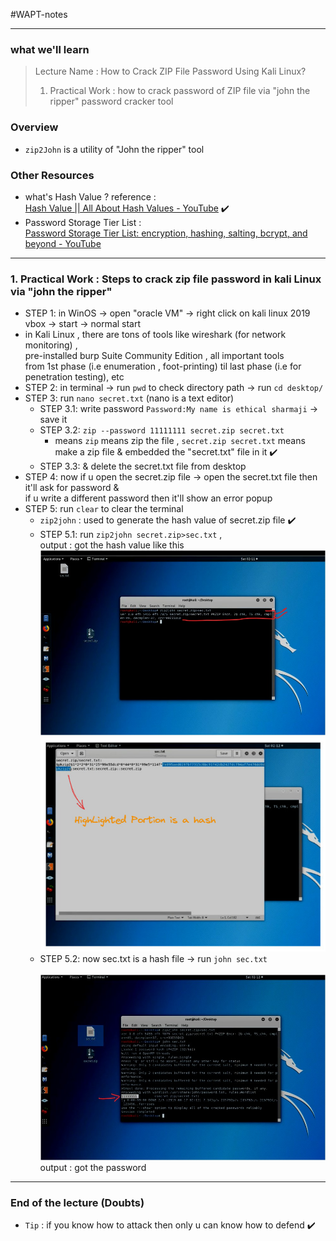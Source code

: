 #WAPT-notes

---
### what we'll learn
> Lecture Name : How to Crack ZIP File Password Using Kali Linux?
> 1) Practical Work : how to crack password of ZIP file via "john the ripper" password cracker tool

### Overview
- `zip2John` is a utility of "John the ripper" tool

### Other Resources
- what's Hash Value ? reference : <br>
	[Hash Value || All About Hash Values - YouTube](https://www.youtube.com/watch?v=ZNw7Kv76nAw&ab_channel=MastersInEthicalHacking) ✔️
- Password Storage Tier List : <br>
	[Password Storage Tier List: encryption, hashing, salting, bcrypt, and beyond - YouTube](https://www.youtube.com/watch?v=qgpsIBLvrGY&ab_channel=StudyingWithAlex)

---

### 1. Practical Work : Steps to crack zip file password in kali Linux via "john the ripper"
- STEP 1: in WinOS -> open "oracle VM" -> right click on kali linux 2019 vbox -> start -> normal start
- in Kali Linux , there are tons of tools like wireshark (for network monitoring) , <br>
	pre-installed burp Suite Community Edition , all important tools <br>
	from 1st phase (i.e enumeration , foot-printing) til last phase (i.e for penetration testing), etc
- STEP 2: in terminal -> run `pwd` to check directory path -> run `cd desktop/`
- STEP 3: run `nano secret.txt` (nano is a text editor)
	- STEP 3.1: write password `Password:My name is ethical sharmaji` -> save it
	- STEP 3.2: `zip --password 11111111 secret.zip secret.txt`
		- means `zip` means zip the file , `secret.zip secret.txt` means make a zip file & embedded the "secret.txt" file in it ✔️
	- STEP 3.3: & delete the secret.txt file from desktop
- STEP 4: now if u open the secret.zip file -> open the secret.txt file then it'll ask for password & <br>
	if u write a different password then it'll show an error popup
- STEP 5: run `clear` to clear the terminal 
    - `zip2john` : used to generate the hash value of secret.zip file ✔️
	- STEP 5.1: run `zip2john secret.zip>sec.txt` , <br>
		output : got the hash value like this 
		<br><img src="../../notes-pics/03-Module/20_lecture/20_lecture-0-M3.jpg" alt="" width="500"/>
		<br><img src="../../notes-pics/03-Module/20_lecture/20_lecture-1-M3.jpg" alt="" width="500"/>
	- STEP 5.2: now sec.txt is a hash file -> run `john sec.txt` <br>
		<br><img src="../../notes-pics/03-Module/20_lecture/20_lecture-2-M3.jpg" alt="" width="500"/> <br>
		output : got the password

---
### End of the lecture (Doubts)
- `Tip` : if you know how to attack then only u can know how to defend ✔️
